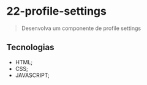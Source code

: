 # 22-profile-settings

>Desenvolva um componente de profile settings


## Tecnologias
- HTML;
- CSS;
- JAVASCRIPT;
